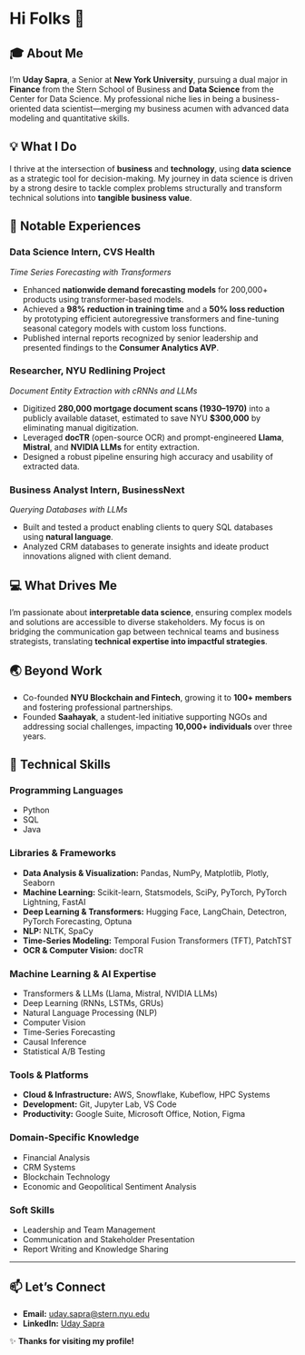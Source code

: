 # Hi Folks 👋  

## 🎓 About Me  
I’m **Uday Sapra**, a Senior at **New York University**, pursuing a dual major in **Finance** from the Stern School of Business and **Data Science** from the Center for Data Science. My professional niche lies in being a business-oriented data scientist—merging my business acumen with advanced data modeling and quantitative skills.  


## 💡 What I Do  
I thrive at the intersection of **business** and **technology**, using **data science** as a strategic tool for decision-making. My journey in data science is driven by a strong desire to tackle complex problems structurally and transform technical solutions into **tangible business value**.  


## 🌟 Notable Experiences  

### **Data Science Intern, CVS Health**  
*Time Series Forecasting with Transformers*  
- Enhanced **nationwide demand forecasting models** for 200,000+ products using transformer-based models.  
- Achieved a **98% reduction in training time** and a **50% loss reduction** by prototyping efficient autoregressive transformers and fine-tuning seasonal category models with custom loss functions.  
- Published internal reports recognized by senior leadership and presented findings to the **Consumer Analytics AVP**.  

### **Researcher, NYU Redlining Project**  
*Document Entity Extraction with cRNNs and LLMs*  
- Digitized **280,000 mortgage document scans (1930–1970)** into a publicly available dataset, estimated to save NYU **$300,000** by eliminating manual digitization.  
- Leveraged **docTR** (open-source OCR) and prompt-engineered **Llama**, **Mistral**, and **NVIDIA LLMs** for entity extraction.  
- Designed a robust pipeline ensuring high accuracy and usability of extracted data.  

### **Business Analyst Intern, BusinessNext**  
*Querying Databases with LLMs*  
- Built and tested a product enabling clients to query SQL databases using **natural language**.  
- Analyzed CRM databases to generate insights and ideate product innovations aligned with client demand.  


## 💻 What Drives Me  
I’m passionate about **interpretable data science**, ensuring complex models and solutions are accessible to diverse stakeholders. My focus is on bridging the communication gap between technical teams and business strategists, translating **technical expertise into impactful strategies**.  


## 🌏 Beyond Work  
- Co-founded **NYU Blockchain and Fintech**, growing it to **100+ members** and fostering professional partnerships.  
- Founded **Saahayak**, a student-led initiative supporting NGOs and addressing social challenges, impacting **10,000+ individuals** over three years.  


## 🔧 Technical Skills  

### Programming Languages  
- Python  
- SQL  
- Java  

### Libraries & Frameworks  
- **Data Analysis & Visualization:** Pandas, NumPy, Matplotlib, Plotly, Seaborn  
- **Machine Learning:** Scikit-learn, Statsmodels, SciPy, PyTorch, PyTorch Lightning, FastAI  
- **Deep Learning & Transformers:** Hugging Face, LangChain, Detectron, PyTorch Forecasting, Optuna  
- **NLP:** NLTK, SpaCy  
- **Time-Series Modeling:** Temporal Fusion Transformers (TFT), PatchTST  
- **OCR & Computer Vision:** docTR  

### Machine Learning & AI Expertise  
- Transformers & LLMs (Llama, Mistral, NVIDIA LLMs)  
- Deep Learning (RNNs, LSTMs, GRUs)  
- Natural Language Processing (NLP)  
- Computer Vision  
- Time-Series Forecasting  
- Causal Inference  
- Statistical A/B Testing  

### Tools & Platforms  
- **Cloud & Infrastructure:** AWS, Snowflake, Kubeflow, HPC Systems  
- **Development:** Git, Jupyter Lab, VS Code  
- **Productivity:** Google Suite, Microsoft Office, Notion, Figma  

### Domain-Specific Knowledge  
- Financial Analysis  
- CRM Systems  
- Blockchain Technology  
- Economic and Geopolitical Sentiment Analysis  

### Soft Skills  
- Leadership and Team Management  
- Communication and Stakeholder Presentation  
- Report Writing and Knowledge Sharing  

---

## 📫 Let’s Connect  
- **Email:** uday.sapra@stern.nyu.edu  
- **LinkedIn:** [Uday Sapra](https://www.linkedin.com/in/uday-sapra/)  

✨ **Thanks for visiting my profile!**  

